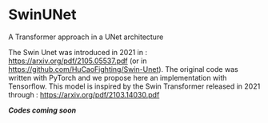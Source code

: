 # SwinUNet
A Transformer approach in a UNet architecture 


The Swin Unet was introduced in 2021 in : https://arxiv.org/pdf/2105.05537.pdf (or in https://github.com/HuCaoFighting/Swin-Unet). The original code was written with PyTorch and we propose here an implementation with Tensorflow. This model is inspired by the Swin Transformer released in 2021 through : https://arxiv.org/pdf/2103.14030.pdf


***Codes coming soon***

